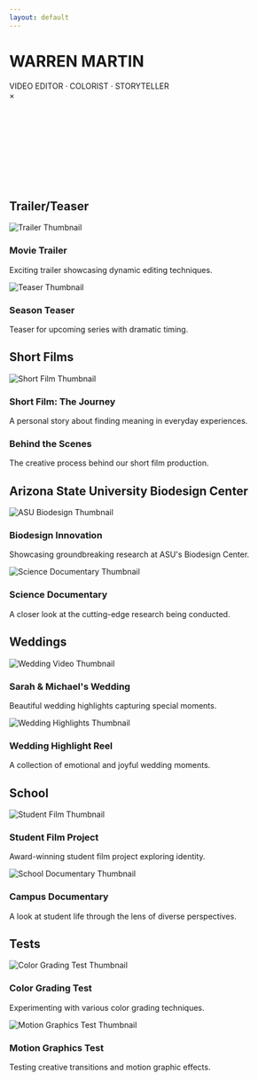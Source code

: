 ```yaml
---
layout: default
---
```


<div class="editor-intro">
  <h1 class="editor-title">WARREN MARTIN</h1>
  <div class="tagline">VIDEO EDITOR · COLORIST · STORYTELLER</div>
</div>

<!-- Video Modal -->
<div id="video-modal" class="modal">
  <div class="modal-content">
    <span class="close-modal">&times;</span>
    <div class="modal-video-container">
      <iframe id="modal-iframe" frameborder="0" allow="accelerometer; clipboard-write; encrypted-media; gyroscope; picture-in-picture" allowfullscreen></iframe>
    </div>
  </div>
</div>

<!-- Section: Trailer/Teaser -->
<h2 class="section-title">Trailer/Teaser</h2>
<div class="video-gallery">
  <div class="video-item" data-video-src="https://www.youtube.com/embed/KwBg3-iJQ9U">
    <div class="video-container">
      <img class="video-thumbnail" src="https://img.youtube.com/vi/KwBg3-iJQ9U/maxresdefault.jpg" alt="Trailer Thumbnail">
    </div>
    <h3>Movie Trailer</h3>
    <p>Exciting trailer showcasing dynamic editing techniques.</p>
  </div>
  <div class="video-item" data-video-src="https://www.youtube.com/embed/dQw4w9WgXcQ">
    <div class="video-container">
      <img class="video-thumbnail" src="https://img.youtube.com/vi/dQw4w9WgXcQ/maxresdefault.jpg" alt="Teaser Thumbnail">
    </div>
    <h3>Season Teaser</h3>
    <p>Teaser for upcoming series with dramatic timing.</p>
  </div>
</div>

<!-- Section: Short Films -->
<h2 class="section-title">Short Films</h2>
<div class="video-gallery">
  <div class="video-item" data-video-src="https://www.youtube.com/embed/3JZ_D3ELwOQ">
    <div class="video-container">
      <img class="video-thumbnail" src="https://img.youtube.com/vi/3JZ_D3ELwOQ/maxresdefault.jpg" alt="Short Film Thumbnail">
    </div>
    <h3>Short Film: The Journey</h3>
    <p>A personal story about finding meaning in everyday experiences.</p>
  </div>
  <div class="video-item" data-video-src="https://go.screenpal.com/player/cTe2bAn1Rkv?width=100%&height=100%&ff=1&title=0">
    <div class="video-container screenpal-container">
      <!-- Placeholder thumbnail for Screenpal -->
      <div class="screenpal-thumbnail">
        <div class="play-indicator"></div>
      </div>
    </div>
    <h3>Behind the Scenes</h3>
    <p>The creative process behind our short film production.</p>
  </div>
</div>

<!-- Section: Arizona State University Biodesign Center -->
<h2 class="section-title">Arizona State University Biodesign Center</h2>
<div class="video-gallery">
  <div class="video-item" data-video-src="https://www.youtube.com/embed/KuUxD3qkALU">
    <div class="video-container">
      <img class="video-thumbnail" src="https://img.youtube.com/vi/KuUxD3qkALU/maxresdefault.jpg" alt="ASU Biodesign Thumbnail">
    </div>
    <h3>Biodesign Innovation</h3>
    <p>Showcasing groundbreaking research at ASU's Biodesign Center.</p>
  </div>
  <div class="video-item" data-video-src="https://www.youtube.com/embed/e4ybvxfGMIE">
    <div class="video-container">
      <img class="video-thumbnail" src="https://img.youtube.com/vi/e4ybvxfGMIE/maxresdefault.jpg" alt="Science Documentary Thumbnail">
    </div>
    <h3>Science Documentary</h3>
    <p>A closer look at the cutting-edge research being conducted.</p>
  </div>
</div>

<!-- Section: Weddings -->
<h2 class="section-title">Weddings</h2>
<div class="video-gallery">
  <div class="video-item" data-video-src="https://www.youtube.com/embed/YtZrWnxcjWI">
    <div class="video-container">
      <img class="video-thumbnail" src="https://img.youtube.com/vi/YtZrWnxcjWI/maxresdefault.jpg" alt="Wedding Video Thumbnail">
    </div>
    <h3>Sarah & Michael's Wedding</h3>
    <p>Beautiful wedding highlights capturing special moments.</p>
  </div>
  <div class="video-item" data-video-src="https://www.youtube.com/embed/xQvlBTT-DH0">
    <div class="video-container">
      <img class="video-thumbnail" src="https://img.youtube.com/vi/xQvlBTT-DH0/maxresdefault.jpg" alt="Wedding Highlights Thumbnail">
    </div>
    <h3>Wedding Highlight Reel</h3>
    <p>A collection of emotional and joyful wedding moments.</p>
  </div>
</div>

<!-- Section: School -->
<h2 class="section-title">School</h2>
<div class="video-gallery">
  <div class="video-item" data-video-src="https://www.youtube.com/embed/9TYfcyvSpJQ">
    <div class="video-container">
      <img class="video-thumbnail" src="https://img.youtube.com/vi/9TYfcyvSpJQ/maxresdefault.jpg" alt="Student Film Thumbnail">
    </div>
    <h3>Student Film Project</h3>
    <p>Award-winning student film project exploring identity.</p>
  </div>
  <div class="video-item" data-video-src="https://www.youtube.com/embed/HXqaLyylPsE">
    <div class="video-container">
      <img class="video-thumbnail" src="https://img.youtube.com/vi/HXqaLyylPsE/maxresdefault.jpg" alt="School Documentary Thumbnail">
    </div>
    <h3>Campus Documentary</h3>
    <p>A look at student life through the lens of diverse perspectives.</p>
  </div>
</div>

<!-- Section: Tests -->
<h2 class="section-title">Tests</h2>
<div class="video-gallery">
  <div class="video-item" data-video-src="https://www.youtube.com/embed/XFT75Nju6nU">
    <div class="video-container">
      <img class="video-thumbnail" src="https://img.youtube.com/vi/XFT75Nju6nU/maxresdefault.jpg" alt="Color Grading Test Thumbnail">
    </div>
    <h3>Color Grading Test</h3>
    <p>Experimenting with various color grading techniques.</p>
  </div>
  <div class="video-item" data-video-src="https://www.youtube.com/embed/X7RMkY8JxD0">
    <div class="video-container">
      <img class="video-thumbnail" src="https://img.youtube.com/vi/X7RMkY8JxD0/maxresdefault.jpg" alt="Motion Graphics Test Thumbnail">
    </div>
    <h3>Motion Graphics Test</h3>
    <p>Testing creative transitions and motion graphic effects.</p>
  </div>
</div>

<script src="https://go.screenpal.com/player/appearance/cTe2bAn1Rkv"></script>
